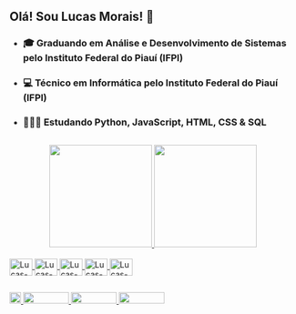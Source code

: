 ## Olá! Sou Lucas Morais! 👋

- ### 🎓 Graduando em Análise e Desenvolvimento de Sistemas pelo Instituto Federal do Piauí (IFPI)
  
- ### 💻 Técnico em Informática pelo Instituto Federal do Piauí (IFPI) 

- ### 👨🏽‍💻 Estudando Python, JavaScript, HTML, CSS & SQL 

 ##
 
<div align="center">
  <a href="https://github.com/lucasmoraicm">
  <img height="180em" src="https://github-readme-stats.vercel.app/api?username=lucasmoraiscm&show_icons=true&theme=tokyonight&include_all_commits=true&count_private=true"/>
  <img height="180em" src="https://github-readme-stats.vercel.app/api/top-langs/?username=lucasmoraiscm&layout=compact&langs_count=7&theme=tokyonight"/>
</div>

<div style="display: inline_block"><br>
  <img align="center" alt="Lucas-Py" height="30" width="40" src="https://cdn.jsdelivr.net/gh/devicons/devicon/icons/python/python-original.svg">
  <img align="center" alt="Lucas-Js" height="30" width="40" src="https://cdn.jsdelivr.net/gh/devicons/devicon/icons/javascript/javascript-original.svg">
  <img align="center" alt="Lucas-HTML" height="30" width="40" src="https://cdn.jsdelivr.net/gh/devicons/devicon/icons/html5/html5-original.svg">
  <img align="center" alt="Lucas-CSS" height="30" width="40" src="https://cdn.jsdelivr.net/gh/devicons/devicon/icons/css3/css3-original.svg">
  <img align="center" alt="Lucas-PostgresSQL" height="30" width="40" src="https://cdn.jsdelivr.net/gh/devicons/devicon/icons/postgresql/postgresql-original.svg">
</div>

  ##

<div>
  <a href="https://www.linkedin.com/in/lucas-morais-73b46231a"> <img height="20" widht="80" src="https://img.shields.io/badge/LinkedIn-0077B5?style=for-the-badge&logo=linkedin&logoColor=white"> </a>
  <a href="https://instagram.com/lucas_moraiscm" target="_blank"> <img height="20" width="80" src="https://img.shields.io/badge/-Instagram-%23E4405F?style=for-the- badge&logo=instagram&logoColor=white" target="_blank"> </a>
  <a href="https://instagram.com/pystarting" target="_blank"> <img height="20" width="80" src="https://img.shields.io/badge/-Instagram-%23E4405F?style=for-the- badge&logo=instagram&logoColor=white" target="_blank"> </a>
  <a href = "mailto:lucasmoraiscm11@gmail.com"> <img height="20" width="80" src="https://img.shields.io/badge/Gmail-D14836?style=for-the-badge&logo=gmail&logoColor=white"> </a>
</div>
